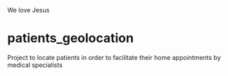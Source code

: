 We love Jesus
# patients_geolocation
Project to locate patients in order to facilitate their home appointments by medical specialists

